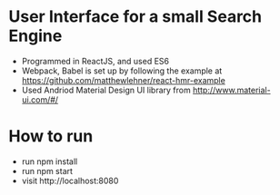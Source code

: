 # User Interface for a small Search Engine
 - Programmed in ReactJS, and used ES6
 - Webpack, Babel is set up by following the example at https://github.com/matthewlehner/react-hmr-example
 - Used Andriod Material Design UI library from http://www.material-ui.com/#/

# How to run
- run npm install
- run npm start
- visit http://localhost:8080


